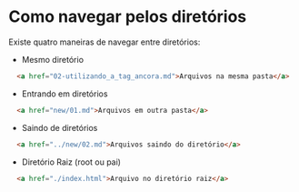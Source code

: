 # Como navegar pelos diretórios 

Existe quatro maneiras de navegar entre diretórios:

* Mesmo diretório

```HTML
  <a href="02-utilizando_a_tag_ancora.md">Arquivos na mesma pasta</a>
```

* Entrando em diretórios

```HTML
  <a href="new/01.md">Arquivos em outra pasta</a>
```

* Saindo de diretórios

```HTML
  <a href="../new/02.md">Arquivos saindo do diretório</a>
```

* Diretório Raiz (root ou pai)

```HTML
  <a href="./index.html">Arquivo no diretório raiz</a>
```
